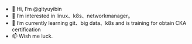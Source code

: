 - 👋 Hi, I’m @gityuyibin
- 👀 I’m interested in linux、k8s、networkmanager。
- 🌱 I’m currently learning git、big data、k8s and is training for obtain CKA certification
- 📫 Wish me luck.

<!---
gityuyibin/gityuyibin is a ✨ special ✨ repository because its `README.md` (this file) appears on your GitHub profile.
You can click the Preview link to take a look at your changes.
--->
